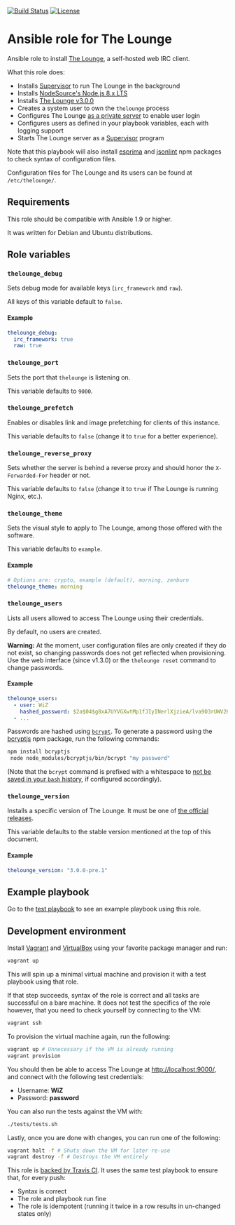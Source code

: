 [![Build Status](https://travis-ci.org/astorije/ansible-lounge.svg?branch=master)](https://travis-ci.org/astorije/ansible-lounge)
[![License](https://img.shields.io/badge/license-MIT-blue.svg)](LICENSE)

# Ansible role for The Lounge

Ansible role to install [The Lounge](https://thelounge.github.io/), a self-hosted web IRC
client.

What this role does:

- Installs [Supervisor](http://supervisord.org/) to run The Lounge in the background
- Installs [NodeSource's Node.js 8.x LTS](https://nodejs.org/en/download/package-manager/#debian-and-ubuntu-based-linux-distributions)
- Installs [The Lounge v3.0.0](https://github.com/thelounge/thelounge/blob/master/CHANGELOG.md)
- Creates a system user to own the `thelounge` process
- Configures The Lounge [as a private server](https://theloungegithub.io/docs/server/configuration.html#public) to enable user login
- Configures users as defined in your playbook variables, each with logging support
- Starts The Lounge server as a [Supervisor](http://supervisord.org/) program

Note that this playbook will also install
[esprima](https://www.npmjs.com/package/esprima) and
[jsonlint](https://www.npmjs.com/package/jsonlint) npm packages to check syntax
of configuration files.

Configuration files for The Lounge and its users can be found at
`/etc/thelounge/`.

## Requirements

This role should be compatible with Ansible 1.9 or higher.

It was written for Debian and Ubuntu distributions.

## Role variables

### `thelounge_debug`

Sets debug mode for available keys (`irc_framework` and `raw`).

All keys of this variable default to `false`.

#### Example

```yaml
thelounge_debug:
  irc_framework: true
  raw: true
```

### `thelounge_port`

Sets the port that `thelounge` is listening on.

This variable defaults to `9000`.

### `thelounge_prefetch`

Enables or disables link and image prefetching for clients of this instance.

This variable defaults to `false` (change it to `true` for a better experience).

### `thelounge_reverse_proxy`

Sets whether the server is behind a reverse proxy and should honor the
`X-Forwarded-For` header or not.

This variable defaults to `false` (change it to `true` if The Lounge is running
Nginx, etc.).

### `thelounge_theme`

Sets the visual style to apply to The Lounge, among those offered with the
software.

This variable defaults to `example`.

#### Example

```yaml
# Options are: crypto, example (default), morning, zenburn
thelounge_theme: morning
```

### `thelounge_users`

Lists all users allowed to access The Lounge using their credentials.

By default, no users are created.

**Warning:** At the moment, user configuration files are only created if they do
not exist, so changing passwords does not get reflected when provisioning. Use
the web interface (since v1.3.0) or the `thelounge reset` command to change
passwords.

#### Example

```yaml
thelounge_users:
  - user: WiZ
    hashed_password: $2a$04$g8xA7UYVGXwtMp1fJIyINerlXjzieA/lva9O3rUWV2KEpLTjhdVD6 # "password"
  - ...
```

Passwords are hashed using [`bcrypt`](https://en.wikipedia.org/wiki/Bcrypt). To
generate a password using the [bcryptjs](https://www.npmjs.com/package/bcryptjs)
npm package, run the following commands:

```bash
npm install bcryptjs
 node node_modules/bcryptjs/bin/bcrypt "my password"
```

(Note that the `bcrypt` command is prefixed with a whitespace to
[not be saved in your `bash` history](http://askubuntu.com/a/15929/166928),
if configured accordingly).

### `thelounge_version`

Installs a specific version of The Lounge. It must be one of [the official
releases](https://github.com/thelounge/thelounge/releases).

This variable defaults to the stable version mentioned at the top of this
document.

#### Example

```yaml
thelounge_version: "3.0.0-pre.1"
```

## Example playbook

Go to the [test playbook](tests/test.yml) to see an example playbook using this
role.

## Development environment

Install [Vagrant](https://www.vagrantup.com/) and
[VirtualBox](https://www.virtualbox.org/) using your favorite package manager
and run:

```bash
vagrant up
```

This will spin up a minimal virtual machine and provision it with a test
playbook using that role.

If that step succeeds, syntax of the role is correct and all tasks are
successful on a bare machine. It does not test the specifics of the role
however, that you need to check yourself by connecting to the VM:

```bash
vagrant ssh
```

To provision the virtual machine again, run the following:

```bash
vagrant up # Unnecessary if the VM is already running
vagrant provision
```

You should then be able to access The Lounge at <http://localhost:9000/>, and
connect with the following test credentials:
  - Username: **WiZ**
  - Password: **password**

You can also run the tests against the VM with:

```bash
./tests/tests.sh
```

Lastly, once you are done with changes, you can run one of the following:

```bash
vagrant halt -f # Shuts down the VM for later re-use
vagrant destroy -f # Destroys the VM entirely
```

This role is
[backed by Travis CI](https://travis-ci.org/astorije/ansible-lounge).
It uses the same test playbook to ensure that, for every push:

- Syntax is correct
- The role and playbook run fine
- The role is idempotent (running it twice in a row results in un-changed states
  only)
